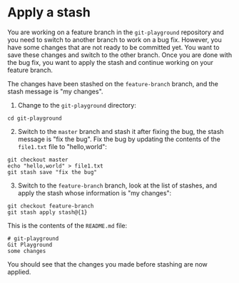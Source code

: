 # Apply a stash

You are working on a feature branch in the `git-playground` repository and you need to switch to another branch to work on a bug fix. However, you have some changes that are not ready to be committed yet. You want to save these changes and switch to the other branch. Once you are done with the bug fix, you want to apply the stash and continue working on your feature branch.

The changes have been stashed on the `feature-branch` branch, and the stash message is "my changes".

1. Change to the `git-playground` directory:
```shell
cd git-playground
```
2. Switch to the `master` branch and stash it after fixing the bug, the stash message is "fix the bug". Fix the bug by updating the contents of the `file1.txt` file to "hello,world":
```shell
git checkout master
echo "hello,world" > file1.txt
git stash save "fix the bug"
```
3. Switch to the `feature-branch` branch, look at the list of stashes, and apply the stash whose information is "my changes":
```shell
git checkout feature-branch
git stash apply stash@{1}
```

This is the contents of the `README.md` file:
```
# git-playground
Git Playground
some changes
```

You should see that the changes you made before stashing are now applied.
